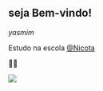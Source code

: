 ## seja Bem-vindo!
_yasmim_

Estudo na escola [@Nicota](https://WWW.instagram.com/escola.donanicota/)

🎀🌓

![](https://media1.tenor.com/m/EvXOBGTFWg4AAAAd/not-funny-eye-roll.gif)


